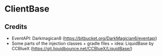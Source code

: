 # ClientBase
## Credits
- EventAPI: Darkmagican8 (https://bitbucket.org/DarkMagician6/eventapi)
- Some parts of the injection classes + gradle files + idea: LiquidBase by CCBlueX (https://git.liquidbounce.net/CCBlueX/LiquidBase/)
